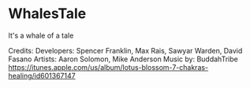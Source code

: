 # WhalesTale
It's a whale of a tale

Credits: 
Developers: Spencer Franklin, Max Rais, Sawyar Warden, David Fasano
Artists: Aaron Solomon, Mike Anderson
Music by: BuddahTribe https://itunes.apple.com/us/album/lotus-blossom-7-chakras-healing/id601367147

